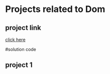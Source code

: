 # Projects related to Dom

## project link
[click here](http://stackblitz.com/edit/dom-project-chaiaurcode?file=index.html)

#solution code

## project 1

```javascript


```